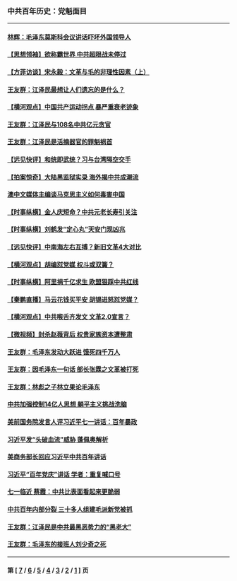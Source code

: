 ### 中共百年历史：党魁面目
---
#### [林辉：毛泽东莫斯科会议讲话吓坏外国领导人](../../pages/nf1176107/n13917931.md?06210430) 
#### [【思想领袖】欲称霸世界 中共超限战未停过](../../pages/nf1176107/n13745142.md?06210430) 
#### [【方菲访谈】宋永毅：文革与毛的非理性因素（上）](../../pages/nf1176107/n13469956.md?06210430) 
#### [王友群：江泽民最想让人们遗忘的是什么？](../../pages/nf1176107/n13408949.md?06210430) 
#### [【横河观点】中国共产运动拐点 暴严重衰老迹象](../../pages/nf1176107/n13388333.md?06210430) 
#### [王友群：江泽民与108名中共亿元贪官](../../pages/nf1176107/n13352358.md?06210430) 
#### [王友群：江泽民是活摘器官的罪魁祸首](../../pages/nf1176107/n13336903.md?06210430) 
#### [【远见快评】和统即武统？习与台湾隔空交手](../../pages/nf1176107/n13297739.md?06210430) 
#### [【拍案惊奇】大陆黑监狱实录 海外揭中共成潮流](../../pages/nf1176107/n13288853.md?06210430) 
#### [澳中文媒体主编谈马克思主义如何毒害中国](../../pages/nf1176107/n13257387.md?06210430) 
#### [【时事纵横】金人庆短命？中共元老长寿引关注](../../pages/nf1176107/n13217934.md?06210430) 
#### [【时事纵横】刘鹤发“定心丸”天安门现凶兆](../../pages/nf1176107/n13215416.md?06210430) 
#### [【远见快评】中南海左右互搏？新旧文革4大对比](../../pages/nf1176107/n13214745.md?06210430) 
#### [【横河观点】胡编怼党媒 权斗或双簧？](../../pages/nf1176107/n13210864.md?06210430) 
#### [【时事纵横】阿里捐千亿求生 欧盟狠踩中共红线](../../pages/nf1176107/n13206431.md?06210430) 
#### [【秦鹏直播】马云花钱买平安 胡锡进怒怼党媒？](../../pages/nf1176107/n13206392.md?06210430) 
#### [【横河观点】中共喉舌齐发文 文革2.0宣言？](../../pages/nf1176107/n13201248.md?06210430) 
#### [【微视频】封杀赵薇背后 权贵家族资本遭整肃](../../pages/nf1176107/n13197798.md?06210430) 
#### [王友群：毛泽东发动大跃进 饿死四千万人](../../pages/nf1176107/n13177158.md?06210430) 
#### [王友群：因毛泽东一句话 部长张霖之文革被打死](../../pages/nf1176107/n13161711.md?06210430) 
#### [王友群：林彪之子林立果论毛泽东](../../pages/nf1176107/n13128622.md?06210430) 
#### [中共加强控制14亿人思想 躺平主义挑战洗脑](../../pages/nf1176107/n13094299.md?06210430) 
#### [美前国务院发言人评习近平七一讲话：百年暴政](../../pages/nf1176107/n13066986.md?06210430) 
#### [习近平发“头破血流”威胁 蓬佩奥解析](../../pages/nf1176107/n13063604.md?06210430) 
#### [美商务部长回应习近平中共百年讲话](../../pages/nf1176107/n13062903.md?06210430) 
#### [习近平“百年党庆”讲话 学者：重复喊口号](../../pages/nf1176107/n13061411.md?06210430) 
#### [七一临近 蔡霞：中共比表面看起来更脆弱](../../pages/nf1176107/n13056418.md?06210430) 
#### [中共百年内部分裂 三十多人组建毛派新党被抓](../../pages/nf1176107/n13044023.md?06210430) 
#### [王友群：江泽民是中共最黑恶势力的“黑老大”](../../pages/nf1176107/n13022180.md?06210430) 
#### [王友群：毛泽东的接班人刘少奇之死](../../pages/nf1176107/n12991772.md?06210430) 

---
#### 第 [ [7](./7.md?06210430) / [6](./6.md?06210430) / [5](./5.md?06210430) / [4](./4.md?06210430) / [3](./3.md?06210430) / [2](./2.md?06210430) / [1](./1.md?06210430) ] 页

